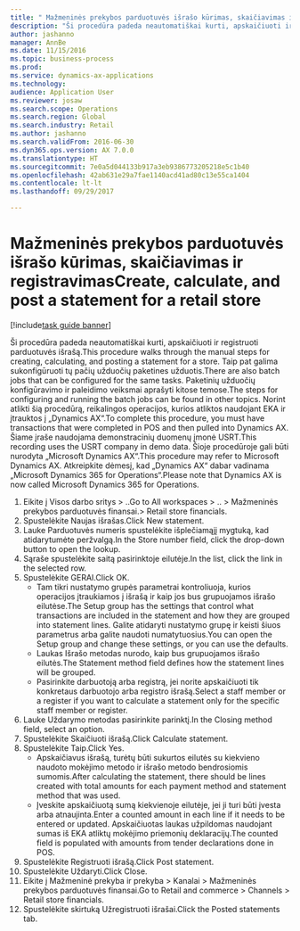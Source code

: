 ```yaml
--- 
title: " Mažmeninės prekybos parduotuvės išrašo kūrimas, skaičiavimas ir registravimas"
description: "Ši procedūra padeda neautomatiškai kurti, apskaičiuoti ir registruoti parduotuvės išrašą."
author: jashanno
manager: AnnBe
ms.date: 11/15/2016
ms.topic: business-process
ms.prod: 
ms.service: dynamics-ax-applications
ms.technology: 
audience: Application User
ms.reviewer: josaw
ms.search.scope: Operations
ms.search.region: Global
ms.search.industry: Retail
ms.author: jashanno
ms.search.validFrom: 2016-06-30
ms.dyn365.ops.version: AX 7.0.0
ms.translationtype: HT
ms.sourcegitcommit: 7e0a5d044133b917a3eb9386773205218e5c1b40
ms.openlocfilehash: 42ab631e29a7fae1140acd41ad80c13e55ca1404
ms.contentlocale: lt-lt
ms.lasthandoff: 09/29/2017

---
```

# <a name="create-calculate-and-post-a-statement-for-a-retail-store"></a><span data-ttu-id="3b9b1-103"> Mažmeninės prekybos parduotuvės išrašo kūrimas, skaičiavimas ir registravimas</span><span class="sxs-lookup"><span data-stu-id="3b9b1-103">Create, calculate, and post a statement for a retail store</span></span>

[!include[task guide banner](../includes/task-guide-banner.md)]

<span data-ttu-id="3b9b1-104">Ši procedūra padeda neautomatiškai kurti, apskaičiuoti ir registruoti parduotuvės išrašą.</span><span class="sxs-lookup"><span data-stu-id="3b9b1-104">This procedure walks through the manual steps for creating, calculating, and posting a statement for a store.</span></span> <span data-ttu-id="3b9b1-105">Taip pat galima sukonfigūruoti tų pačių užduočių paketines užduotis.</span><span class="sxs-lookup"><span data-stu-id="3b9b1-105">There are also batch jobs that can be configured for the same tasks.</span></span> <span data-ttu-id="3b9b1-106">Paketinių užduočių konfigūravimo ir paleidimo veiksmai aprašyti kitose temose.</span><span class="sxs-lookup"><span data-stu-id="3b9b1-106">The steps for configuring and running the batch jobs can be found in other topics.</span></span> <span data-ttu-id="3b9b1-107">Norint atlikti šią procedūrą, reikalingos operacijos, kurios atliktos naudojant EKA ir įtrauktos į „Dynamics AX“.</span><span class="sxs-lookup"><span data-stu-id="3b9b1-107">To complete this procedure, you must have transactions that were completed in POS and then pulled into Dynamics AX.</span></span> <span data-ttu-id="3b9b1-108">Šiame įraše naudojama demonstracinių duomenų įmonė USRT.</span><span class="sxs-lookup"><span data-stu-id="3b9b1-108">This recording uses the USRT company in demo data.</span></span> <span data-ttu-id="3b9b1-109">Šioje procedūroje gali būti nurodyta „Microsoft Dynamics AX“.</span><span class="sxs-lookup"><span data-stu-id="3b9b1-109">This procedure may refer to Microsoft Dynamics AX.</span></span> <span data-ttu-id="3b9b1-110">Atkreipkite dėmesį, kad „Dynamics AX“ dabar vadinama „Microsoft Dynamics 365 for Operations“.</span><span class="sxs-lookup"><span data-stu-id="3b9b1-110">Please note that Dynamics AX is now called Microsoft Dynamics 365 for Operations.</span></span>

1. <span data-ttu-id="3b9b1-111">Eikite į Visos darbo sritys > ..</span><span class="sxs-lookup"><span data-stu-id="3b9b1-111">Go to All workspaces > ..</span></span> <span data-ttu-id="3b9b1-112">> Mažmeninės prekybos parduotuvės finansai.</span><span class="sxs-lookup"><span data-stu-id="3b9b1-112">> Retail store financials.</span></span>
2. <span data-ttu-id="3b9b1-113">Spustelėkite Naujas išrašas.</span><span class="sxs-lookup"><span data-stu-id="3b9b1-113">Click New statement.</span></span>
3. <span data-ttu-id="3b9b1-114">Lauke Parduotuvės numeris spustelėkite išplečiamąjį mygtuką, kad atidarytumėte peržvalgą.</span><span class="sxs-lookup"><span data-stu-id="3b9b1-114">In the Store number field, click the drop-down button to open the lookup.</span></span>
4. <span data-ttu-id="3b9b1-115">Sąraše spustelėkite saitą pasirinktoje eilutėje.</span><span class="sxs-lookup"><span data-stu-id="3b9b1-115">In the list, click the link in the selected row.</span></span>
5. <span data-ttu-id="3b9b1-116">Spustelėkite GERAI.</span><span class="sxs-lookup"><span data-stu-id="3b9b1-116">Click OK.</span></span>
    * <span data-ttu-id="3b9b1-117">Tam tikri nustatymo grupės parametrai kontroliuoja, kurios operacijos įtraukiamos į išrašą ir kaip jos bus grupuojamos išrašo eilutėse.</span><span class="sxs-lookup"><span data-stu-id="3b9b1-117">The Setup group has the settings that control what transactions are included in the statement and how they are grouped into statement lines.</span></span> <span data-ttu-id="3b9b1-118">Galite atidaryti nustatymo grupę ir keisti šiuos parametrus arba galite naudoti numatytuosius.</span><span class="sxs-lookup"><span data-stu-id="3b9b1-118">You can open the Setup group and change these settings, or you can use the defaults.</span></span>  
    * <span data-ttu-id="3b9b1-119">Laukas Išrašo metodas nurodo, kaip bus grupuojamos išrašo eilutės.</span><span class="sxs-lookup"><span data-stu-id="3b9b1-119">The Statement method field defines how the statement lines will be grouped.</span></span>  
    * <span data-ttu-id="3b9b1-120">Pasirinkite darbuotoją arba registrą, jei norite apskaičiuoti tik konkretaus darbuotojo arba registro išrašą.</span><span class="sxs-lookup"><span data-stu-id="3b9b1-120">Select a staff member or a register if you want to calculate a statement only for the specific staff member or register.</span></span>  
6. <span data-ttu-id="3b9b1-121">Lauke Uždarymo metodas pasirinkite parinktį.</span><span class="sxs-lookup"><span data-stu-id="3b9b1-121">In the Closing method field, select an option.</span></span>
7. <span data-ttu-id="3b9b1-122">Spustelėkite Skaičiuoti išrašą.</span><span class="sxs-lookup"><span data-stu-id="3b9b1-122">Click Calculate statement.</span></span>
8. <span data-ttu-id="3b9b1-123">Spustelėkite Taip.</span><span class="sxs-lookup"><span data-stu-id="3b9b1-123">Click Yes.</span></span>
    * <span data-ttu-id="3b9b1-124">Apskaičiavus išrašą, turėtų būti sukurtos eilutės su kiekvieno naudoto mokėjimo metodo ir išrašo metodo bendrosiomis sumomis.</span><span class="sxs-lookup"><span data-stu-id="3b9b1-124">After calculating the statement, there should be lines created with total amounts for each payment method and statement method that was used.</span></span>  
    * <span data-ttu-id="3b9b1-125">Įveskite apskaičiuotą sumą kiekvienoje eilutėje, jei ji turi būti įvesta arba atnaujinta.</span><span class="sxs-lookup"><span data-stu-id="3b9b1-125">Enter a counted amount in each line if it needs to be entered or updated.</span></span> <span data-ttu-id="3b9b1-126">Apskaičiuotas laukas užpildomas naudojant sumas iš EKA atliktų mokėjimo priemonių deklaracijų.</span><span class="sxs-lookup"><span data-stu-id="3b9b1-126">The counted field is populated with amounts from tender declarations done in POS.</span></span>  
9. <span data-ttu-id="3b9b1-127">Spustelėkite Registruoti išrašą.</span><span class="sxs-lookup"><span data-stu-id="3b9b1-127">Click Post statement.</span></span>
10. <span data-ttu-id="3b9b1-128">Spustelėkite Uždaryti.</span><span class="sxs-lookup"><span data-stu-id="3b9b1-128">Click Close.</span></span>
11. <span data-ttu-id="3b9b1-129">Eikite į Mažmeninė prekyba ir prekyba > Kanalai > Mažmeninės prekybos parduotuvės finansai.</span><span class="sxs-lookup"><span data-stu-id="3b9b1-129">Go to Retail and commerce > Channels > Retail store financials.</span></span>
12. <span data-ttu-id="3b9b1-130">Spustelėkite skirtuką Užregistruoti išrašai.</span><span class="sxs-lookup"><span data-stu-id="3b9b1-130">Click the Posted statements tab.</span></span>


